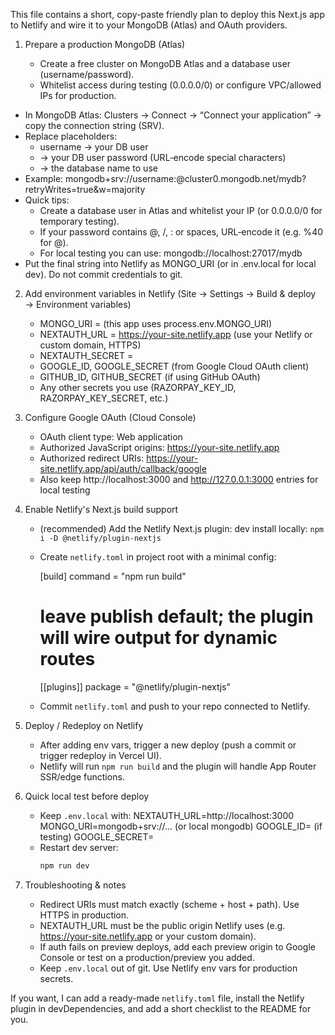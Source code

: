 This file contains a short, copy-paste friendly plan to deploy this Next.js app to Netlify and wire it to your MongoDB (Atlas) and OAuth providers.

1. Prepare a production MongoDB (Atlas)

   - Create a free cluster on MongoDB Atlas and a database user (username/password).
   - Whitelist access during testing (0.0.0.0/0) or configure VPC/allowed IPs for production.
- In MongoDB Atlas: Clusters → Connect → “Connect your application” → copy the connection string (SRV).
- Replace placeholders:
    - username → your DB user
    - <password> → your DB user password (URL‑encode special characters)
    - <dbname> → the database name to use
- Example:
    mongodb+srv://username:<password>@cluster0.mongodb.net/mydb?retryWrites=true&w=majority
- Quick tips:
    - Create a database user in Atlas and whitelist your IP (or 0.0.0.0/0 for temporary testing).
    - If your password contains @, /, : or spaces, URL‑encode it (e.g. %40 for @).
    - For local testing you can use: mongodb://localhost:27017/mydb
- Put the final string into Netlify as MONGO_URI (or in .env.local for local dev). Do not commit credentials to git.

2. Add environment variables in Netlify (Site → Settings → Build & deploy → Environment variables)

   - MONGO_URI = <your Atlas connection string> (this app uses process.env.MONGO_URI)
   - NEXTAUTH_URL = https://your-site.netlify.app (use your Netlify or custom domain, HTTPS)
   - NEXTAUTH_SECRET = <a strong random string>
   - GOOGLE_ID, GOOGLE_SECRET (from Google Cloud OAuth client)
   - GITHUB_ID, GITHUB_SECRET (if using GitHub OAuth)
   - Any other secrets you use (RAZORPAY_KEY_ID, RAZORPAY_KEY_SECRET, etc.)

3. Configure Google OAuth (Cloud Console)

   - OAuth client type: Web application
   - Authorized JavaScript origins: https://your-site.netlify.app
   - Authorized redirect URIs: https://your-site.netlify.app/api/auth/callback/google
   - Also keep http://localhost:3000 and http://127.0.0.1:3000 entries for local testing

4. Enable Netlify's Next.js build support

   - (recommended) Add the Netlify Next.js plugin: dev install locally: `npm i -D @netlify/plugin-nextjs`
   - Create `netlify.toml` in project root with a minimal config:

     [build]
     command = "npm run build"

     # leave publish default; the plugin will wire output for dynamic routes

     [[plugins]]
     package = "@netlify/plugin-nextjs"

   - Commit `netlify.toml` and push to your repo connected to Netlify.

5. Deploy / Redeploy on Netlify

   - After adding env vars, trigger a new deploy (push a commit or trigger redeploy in Vercel UI).
   - Netlify will run `npm run build` and the plugin will handle App Router SSR/edge functions.

6. Quick local test before deploy

   - Keep `.env.local` with:
     NEXTAUTH_URL=http://localhost:3000
     MONGO_URI=mongodb+srv://... (or local mongodb)
     GOOGLE_ID= (if testing)
     GOOGLE_SECRET=
   - Restart dev server:
     ```powershell
     npm run dev
     ```

7. Troubleshooting & notes
   - Redirect URIs must match exactly (scheme + host + path). Use HTTPS in production.
   - NEXTAUTH_URL must be the public origin Netlify uses (e.g. https://your-site.netlify.app or your custom domain).
   - If auth fails on preview deploys, add each preview origin to Google Console or test on a production/preview you added.
   - Keep `.env.local` out of git. Use Netlify env vars for production secrets.

If you want, I can add a ready-made `netlify.toml` file, install the Netlify plugin in devDependencies, and add a short checklist to the README for you.
